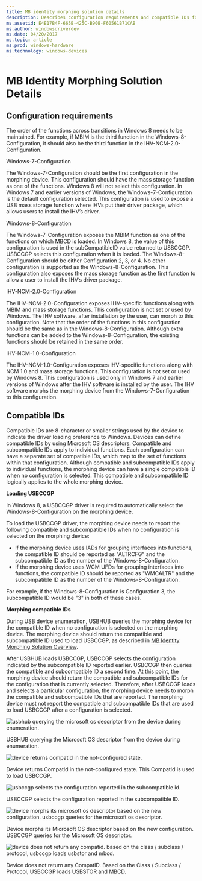```yaml
---
title: MB identity morphing solution details
description: Describes configuration requirements and compatible IDs for MB identity morphing devices
ms.assetid: E4E17B4F-665B-425C-B90B-F60561B71CAB
ms.author: windowsdriverdev
ms.date: 04/20/2017
ms.topic: article
ms.prod: windows-hardware
ms.technology: windows-devices
---
```


# MB Identity Morphing Solution Details


## Configuration requirements


The order of the functions across transitions in Windows 8 needs to be maintained. For example, if MBIM is the third function in the Windows-8-Configuration, it should also be the third function in the IHV-NCM-2.0-Configuration.

Windows-7-Configuration

The Windows-7-Configuration should be the first configuration in the morphing device. This configuration should have the mass storage function as one of the functions. Windows 8 will not select this configuration. In Windows 7 and earlier versions of Windows, the Windows-7-Configuration is the default configuration selected. This configuration is used to expose a USB mass storage function where IHVs put their driver package, which allows users to install the IHV’s driver.

Windows-8-Configuration

The Windows-7-Configuration exposes the MBIM function as one of the functions on which MBCD is loaded. In Windows 8, the value of this configuration is used in the subCompatibleID value returned to USBCCGP. USBCCGP selects this configuration when it is loaded. The Windows-8-Configuration should be either Configuration 2, 3, or 4. No other configuration is supported as the Windows-8-Configuration. This configuration also exposes the mass storage function as the first function to allow a user to install the IHV’s driver package.

IHV-NCM-2.0-Configuration

The IHV-NCM-2.0-Configuration exposes IHV-specific functions along with MBIM and mass storage functions. This configuration is not set or used by Windows. The IHV software, after installation by the user, can morph to this configuration. Note that the order of the functions in this configuration should be the same as in the Windows-8-Configuration. Although extra functions can be added to the Windows-8-Configuration, the existing functions should be retained in the same order.

IHV-NCM-1.0-Configuration

The IHV-NCM-1.0-Configuration exposes IHV-specific functions along with NCM 1.0 and mass storage functions. This configuration is not set or used by Windows 8. This configuration is used only in Windows 7 and earlier versions of Windows after the IHV software is installed by the user. The IHV software morphs the morphing device from the Windows-7-Configuration to this configuration.

## Compatible IDs


Compatible IDs are 8-character or smaller strings used by the device to indicate the driver loading preference to Windows. Devices can define compatible IDs by using Microsoft OS descriptors. Compatible and subcompatible IDs apply to individual functions. Each configuration can have a separate set of compatible IDs, which map to the set of functions within that configuration. Although compatible and subcompatible IDs apply to individual functions, the morphing device can have a single compatible ID when no configuration is selected. This compatible and subcompatible ID logically applies to the whole morphing device.

**Loading USBCCGP**

In Windows 8, a USBCCGP driver is required to automatically select the Windows-8-Configuration on the morphing device.

To load the USBCCGP driver, the morphing device needs to report the following compatible and subcompatible IDs when no configuration is selected on the morphing device:

-   If the morphing device uses IADs for grouping interfaces into functions, the compatible ID should be reported as "ALTRCFG" and the subcompatible ID as the number of the Windows-8-Configuration.
-   If the morphing device uses WCM UFDs for grouping interfaces into functions, the compatible ID should be reported as "WMCALTR" and the subcompatible ID as the number of the Windows-8-Configuration.

For example, if the Windows-8-Configuration is Configuration 3, the subcompatible ID would be "3" in both of these cases.

**Morphing compatible IDs**

During USB device enumeration, USBHUB queries the morphing device for the compatible ID when no configuration is selected on the morphing device. The morphing device should return the compatible and subcompatible ID used to load USBCCGP, as described in [MB Identity Morphing Solution Overview](mb-identity-morphing-solution-overview.md).

After USBHUB loads USBCCGP, USBCCGP selects the configuration indicated by the subcompatible ID reported earlier. USBCCGP then queries the compatible and subcompatible ID a second time. At this point, the morphing device should return the compatible and subcompatible IDs for the configuration that is currently selected. Therefore, after USBCCGP loads and selects a particular configuration, the morphing device needs to morph the compatible and subcompatible IDs that are reported. The morphing device must not report the compatible and subcompatible IDs that are used to load USBCCGP after a configuration is selected.

![usbhub querying the microsoft os descriptor from the device during enumeration.](images/mbim13.png)

USBHUB querying the Microsoft OS descriptor from the device during enumeration.

![device returns compatid in the not-configured state. ](images/mbim14.png)

Device returns CompatId in the not-configured state. This CompatId is used to load USBCCGP.

![usbccgp selects the configuration reported in the subcompatible id.](images/mbim15.png)

USBCCGP selects the configuration reported in the subcompatible ID.

![device morphs its microsoft os descriptor based on the new configuration. usbccgp queries for the microsoft os descriptor.](images/mbim16.png)

Device morphs its Microsoft OS descriptor based on the new configuration. USBCCGP queries for the Microsoft OS descriptor.

![device does not return any compatid. based on the class / subclass / protocol, usbccgp loads usbstor and mbcd.](images/mbim17.png)

Device does not return any CompatID. Based on the Class / Subclass / Protocol, USBCCGP loads USBSTOR and MBCD.

 

 





